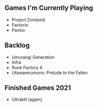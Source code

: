 ## Games I'm Currently Playing
* Project Zomboid
* Factorio
* Pavlov

## Backlog
* Umurangi Generation
* Infra
* Rune Factory 4
* Utawarerumono: Prelude to the Fallen

## Finished Games 2021
* Ultrakill (again)




